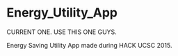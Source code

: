# Energy_Utility_App

CURRENT ONE. USE THIS ONE GUYS. 

Energy Saving Utility App made during HACK UCSC 2015.
